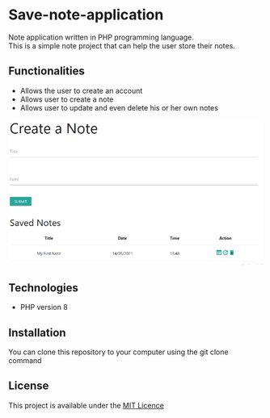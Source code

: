 # Save-note-application
Note application written in PHP programming language.      
This is a simple note project that can help the user store their notes.

## Functionalities
* Allows the user to create an account
* Allows user to create a note
* Allows user to update and even delete his or her own notes

![notepage](img/notepage.png)

## Technologies
* PHP version 8

## Installation
You can clone this repository to your computer using the git clone command

## License
This project is available under the [MIT Licence](LICENCE.md)
